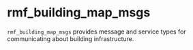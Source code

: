 # rmf\_building\_map\_msgs

`rmf_building_map_msgs` provides message and service types for communicating about building infrastructure.
